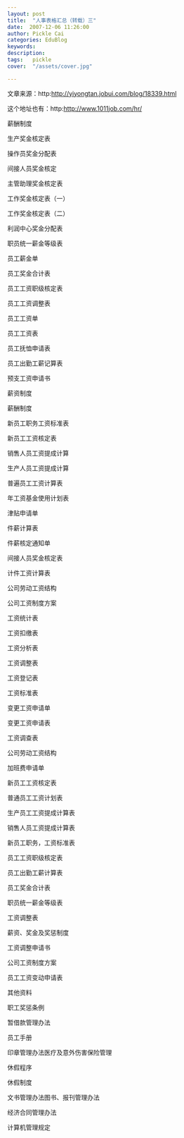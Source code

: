 ```yaml
---
layout: post  
title:  "人事表格汇总（转载）三"
date:  2007-12-06 11:26:00
author: Pickle Cai  
categories: EduBlog  
keywords: 
description:   
tags:	pickle   
cover:  "/assets/cover.jpg"  

---
```


文章来源：http:http://yiyongtan.jobui.com/blog/18339.html 



这个地址也有：http:http://www.1011job.com/hr/





薪酬制度



生产奖金核定表



操作员奖金分配表



间接人员奖金核定



主管助理奖金核定表



工作奖金核定表（一）



工作奖金核定表（二）



利润中心奖金分配表



职员统一薪金等级表



员工薪金单



员工奖金合计表



员工工资职级核定表



员工工资调整表



员工工资单



员工工资表



员工抚恤申请表



员工出勤工薪记算表



预支工资申请书



薪资制度



薪酬制度



新员工职务工资标准表



新员工工资核定表



销售人员工资提成计算



生产人员工资提成计算



普遍员工工资计算表



年工资基金使用计划表



津贴申请单



件薪计算表



件薪核定通知单



间接人员奖金核定表



计件工资计算表



公司劳动工资结构



公司工资制度方案



工资统计表



工资扣缴表



工资分析表



工资调整表



工资登记表



工资标准表



变更工资申请单



变更工资申请表



工资调查表



公司劳动工资结构



加班费申请单



新员工工资核定表



普通员工工资计划表



生产员工工资提成计算表



销售人员工资提成计算表



新员工职务，工资标准表



员工工资职级核定表



员工出勤工薪计算表



员工奖金合计表



职员统一薪金等级表



工资调整表



薪资、奖金及奖惩制度



工资调整申请书



公司工资制度方案



员工工资变动申请表









其他资料



职工奖惩条例



暂借款管理办法



员工手册



印章管理办法医疗及意外伤害保险管理



休假程序



休假制度



文书管理办法图书、报刊管理办法



经济合同管理办法



计算机管理规定 



		    
